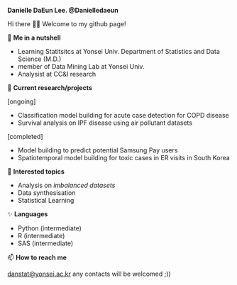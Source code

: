 **Danielle DaEun Lee. @Danielledaeun** 

Hi there 👋👯 Welcome to my github page!

🌱 **Me in a nutshell**

- Learning Statitsitcs at Yonsei Univ. Department of Statistics and Data Science (M.D.)
- member of Data Mining Lab at Yonsei Univ.
- Analysist at CC&I research

🔭 **Current research/projects**

[ongoing]
- Classification model building for acute case detection for COPD disease
- Survival analysis on IPF disease using air pollutant datasets

[completed]
- Model building to predict potential Samsung Pay users
- Spatiotemporal model building for toxic cases in ER visits in South Korea

🤔 **Interested topics** 

- Analysis on *imbalanced datasets*
- Data synthesisation
- Statistical Learning

✨ **Languages**

- Python (intermediate)
- R (intermediate)
- SAS (intermediate)

📫 **How to reach me** 

danstat@yonsei.ac.kr
any contacts will be welcomed ;))
